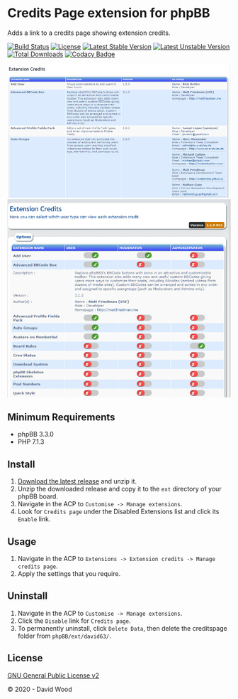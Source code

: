 # Credits Page extension for phpBB

Adds a link to a credits page showing extension credits.

[![Build Status](https://travis-ci.com/david63/creditspage.svg?branch=master)](https://travis-ci.com/david63/creditspage)
[![License](https://poser.pugx.org/david63/creditspage/license)](https://packagist.org/packages/david63/creditspage)
[![Latest Stable Version](https://poser.pugx.org/david63/creditspage/v/stable)](https://packagist.org/packages/david63/creditspage)
[![Latest Unstable Version](https://poser.pugx.org/david63/creditspage/v/unstable)](https://packagist.org/packages/david63/creditspage)
[![Total Downloads](https://poser.pugx.org/david63/creditspage/downloads)](https://packagist.org/packages/david63/creditspage)
[![Codacy Badge](https://api.codacy.com/project/badge/Grade/bc52f32fc14240ed8ccae062a40e177d)](https://www.codacy.com/manual/david63/creditspage?utm_source=github.com&amp;utm_medium=referral&amp;utm_content=david63/creditspage&amp;utm_campaign=Badge_Grade)

![Screenshot](credit_page_user.jpg)
![Screenshot](credits_page_admin.jpg)

## Minimum Requirements
* phpBB 3.3.0
* PHP 7.1.3

## Install
1. [Download the latest release](https://github.com/david63/creditspage/archive/3.2.zip) and unzip it.
2. Unzip the downloaded release and copy it to the `ext` directory of your phpBB board.
3. Navigate in the ACP to `Customise -> Manage extensions`.
4. Look for `Credits page` under the Disabled Extensions list and click its `Enable` link.

## Usage
1. Navigate in the ACP to `Extensions -> Extension credits -> Manage credits page`.
2. Apply the settings that you require.

## Uninstall
1. Navigate in the ACP to `Customise -> Manage extensions`.
2. Click the `Disable` link for `Credits page`.
3. To permanently uninstall, click `Delete Data`, then delete the creditspage folder from `phpBB/ext/david63/`.

## License
[GNU General Public License v2](http://opensource.org/licenses/GPL-2.0)

© 2020 - David Wood